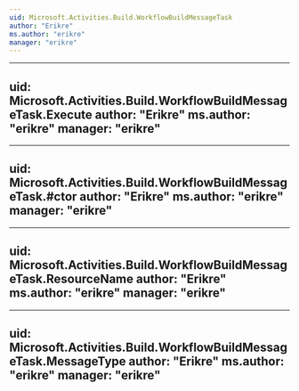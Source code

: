 ```yaml
---
uid: Microsoft.Activities.Build.WorkflowBuildMessageTask
author: "Erikre"
ms.author: "erikre"
manager: "erikre"
---
```


---
uid: Microsoft.Activities.Build.WorkflowBuildMessageTask.Execute
author: "Erikre"
ms.author: "erikre"
manager: "erikre"
---

---
uid: Microsoft.Activities.Build.WorkflowBuildMessageTask.#ctor
author: "Erikre"
ms.author: "erikre"
manager: "erikre"
---

---
uid: Microsoft.Activities.Build.WorkflowBuildMessageTask.ResourceName
author: "Erikre"
ms.author: "erikre"
manager: "erikre"
---

---
uid: Microsoft.Activities.Build.WorkflowBuildMessageTask.MessageType
author: "Erikre"
ms.author: "erikre"
manager: "erikre"
---
